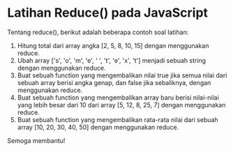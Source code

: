 # Latihan Reduce() pada JavaScript

Tentang reduce(), berikut adalah beberapa contoh soal latihan:

1. Hitung total dari array angka [2, 5, 8, 10, 15] dengan menggunakan reduce.
2. Ubah array ['s', 'o', 'm', 'e', ' ', 't', 'e', 'x', 't'] menjadi sebuah string dengan menggunakan reduce.
3. Buat sebuah function yang mengembalikan nilai true jika semua nilai dari sebuah array berisi angka genap, dan false jika sebaliknya, dengan menggunakan reduce.
4. Buat sebuah function yang mengembalikan array baru berisi nilai-nilai yang lebih besar dari 10 dari array [5, 12, 8, 25, 7] dengan menggunakan reduce.
5. Buat sebuah function yang mengembalikan rata-rata nilai dari sebuah array [10, 20, 30, 40, 50] dengan menggunakan reduce.

Semoga membantu!
